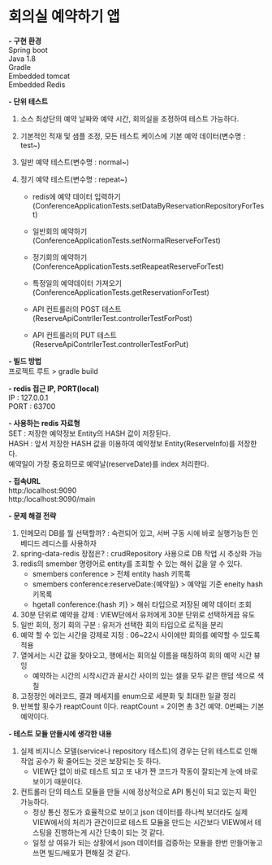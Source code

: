 # 회의실 예약하기 앱

**- 구현 환경**  
Spring boot  
Java 1.8  
Gradle  
Embedded tomcat  
Embedded Redis  

**- 단위 테스트**  

1) 소스 최상단의 예약 날짜와 예약 시간, 회의실을 조정하여 테스트 가능하다.  
2) 기본적인 적재 및 샘플 조정, 모든 테스트 케이스에 기본 예약 데이터(변수명 : test~)  
3) 일반 예약 테스트(변수명 : normal~)  
4) 정기 예약 테스트(변수명 : repeat~) 

   - redis에 예약 데이터 입력하기(ConferenceApplicationTests.setDataByReservationRepositoryForTest)  
   - 일반회의 예약하기(ConferenceApplicationTests.setNormalReserveForTest)  
   - 정기회의 예약하기(ConferenceApplicationTests.setReapeatReserveForTest)    
   - 특정일의 예약데이터 가져오기(ConferenceApplicationTests.getReservationForTest)  

   - API 컨트롤러의 POST 테스트(ReserveApiContrllerTest.controllerTestForPost)
   - API 컨트롤러의 PUT 테스트(ReserveApiContrllerTest.controllerTestForPut)

 

**- 빌드 방법**  
프로젝트 루트 > gradle build


**- redis 접근 IP, PORT(local)**  
IP : 127.0.0.1  
PORT : 63700


**- 사용하는 redis 자료형**  
SET : 저장한 예약정보 Entity의 HASH 값이 저장된다.  
HASH : 앞서 저장한 HASH 값을 이용하여 예약정보 Entity(ReserveInfo)를 저장한다.  
예약일이 가장 중요하므로 예약날(reserveDate)를 index 처리한다.  


**- 접속URL**  
http:/localhost:9090  
http:/localhost:9090/main


**- 문제 해결 전략**  
1. 인메모리 DB를 뭘 선택할까? : 숙련되어 있고, 서버 구동 시에 바로 실행가능한 인베디드 레디스를 사용하자
2. spring-data-redis 장점은? : crudRepository 사용으로 DB 작업 시 추상화 가능  
3. redis의 smember 명령어로 entity를 조회할 수 있는 해쉬 값을 알 수 있다.  
   - smembers conference > 전체 entity hash 키목록  
   - smembers conference:reserveDate:{예약일} > 예약일 기준 eneity hash 키목록  
   - hgetall conference:{hash 키} > 해쉬 타입으로 저장된 예약 데이터 조회  
3. 30분 단위로 예약을 강제 : VIEW단에서 유저에게 30분 단위로 선택하게끔 유도  
4. 일반 회의, 정기 회의 구분 : 유저가 선택한 회의 타입으로 로직을 분리  
5. 예약 할 수 있는 시간을 강제로 지정 : 06~22시 사이에만 회의를 예약할 수 있도록 적용  
6. 열에서는 시간 값을 찾아오고, 행에서는 회의실 이름을 매칭하여 회의 예약 시간 뷰잉
   - 예약하는 시간의 시작시간과 끝시간 사이의 있는 셀을 모두 같은 랜덤 색으로 색칠
7. 고정정인 에러코드, 결과 메세지를 enum으로 세분화 및 최대한 일괄 정리  
8. 반복할 횟수가 reaptCount 이다. reaptCount = 2이면 총 3건 예약. 0번째는 기본 예약이다.  

**- 테스트 모듈 만들시에 생각한 내용**
1. 실제 비지니스 모델(service나 repository 테스트)의 경우는 단위 테스트로 인해 작업 공수가 확 줄어드는 것은 보장되는 듯 하다.
    - VIEW단 없이 바로 테스트 되고 또 내가 짠 코드가 작동이 잘되는게 눈에 바로 보이기 때문이다.
2. 컨트롤러 단의 테스트 모듈을 만들 시에 정상적으로 API 통신이 되고 있는지 확인 가능하다.
    - 정상 통신 정도가 효율적으로 보이고 json 데이터를 하나씩 보더라도 실제 VIEW에서의 처리가 관건이므로 테스트 모듈을 만드는 시간보다 VIEW에서 테스팅을 진행하는게 시간 단축이 되는 것 같다.  
    - 일정 상 여유가 되는 상황에서 json 데이터를 검증하는 모듈을 한번 만들어놓고 쓰면 빌드/배포가 편해질 것 같다.
